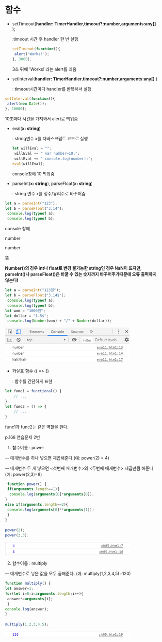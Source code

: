 # 함수

- setTimeout(**handler: TimerHandler**,**timeout?:number**,**arguments:any[]** );

  :timeout 시간 후 handler 한 번 실행

  ```js
  setTimeout(function(){
   alert('Works!');
  }, 3000);
  ```

  3초 뒤에 'Works!'라는 alert를 띄움

  

- setInterval(**handler: TimerHandler**,**timeout?:number**,**arguments:any[]** )

  : timeout시간마다 handler를 반복해서 실행

```js
setInterval(function(){
 alert(new Date());
}, 10000);
```

10초마다 시간을 가져와서 alert로 띄워줌



- eval(**x: string**)

  : string변수 x를 자바스크립트 코드로 실행

  ```js
  let willEval = "";
   willEval += " var number=10;";
   willEval += " console.log(number);";
  eval(willEval);
  ```

  console창에 10 띄워줌



- parseInt(**x: string**), parseFloat(**x: string**)

  : string 변수 x를 정수/유리수로 바꾸어줌

```js
let a = parseInt("123");
let b = parseFloat("3.14");
 console.log(typeof a);
 console.log(typeof b);
```

console 창에

number

number

뜸

**Number()의 경우 int나 float로 변경 불가능한 string인 경우 NaN이 뜨지만, parseInt()나 parseFloat()은 바꿀 수 있는 숫자까지 바꾸어주기때문에 오류 출력하지 않는다!**

```js
let a = parseInt("123원");
let b = parseFloat("3.14$");
 console.log(typeof a);
 console.log(typeof b);
let won = "1000원";
let dollar = "1.5$";
 console.log(Number(won) + "/" + Number(dollar));
```

![](./pic/eval.png)



- 화살표 함수 () => {}

  : 함수를 간단하게 표현

```js
let func1 = functional() {
    // ...
}
let func2 = () => {
    // ...
}
```

func1과 func2는 같은 역할을 한다.



p.168 연습문제 2번

1) 함수이름 : power

 -- 매개변수를 하나 넣으면 제곱해준다.(예: power(2) = 4)

 -- 매개변수 두 개 넣으면 <첫번째 매개변수>의 <두번째 매개변수> 제곱만큼 해준다 (예: power(2,3)=8)

```js
 function power() {
 if(arguments.length==1){
  console.log(arguments[0]*arguments[0]);
}
else if(arguments.length==2){
 console.log(arguments[0]**arguments[1]);
 }
}

power(2);
power(2,3);
```

![](./pic/power.png)

2) 함수이름 : multiply

 -- 매개변수로 넣은 값을 모두 곱해준다. (예: multiply(1,2,3,4,5)=120)

```js
function multiply() {
let answer=1;
for(let i=0;i<arguments.length;i++){
 answer*=arguments[i];
 }
console.log(answer);
}

multiply(1,2,3,4,5);
```

![](./pic/multiply.png)